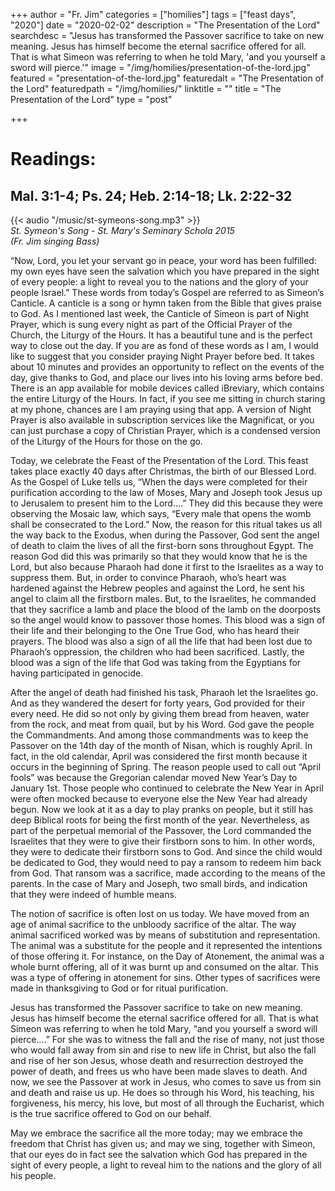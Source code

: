 +++
author = "Fr. Jim"
categories = ["homilies"]
tags = ["feast days", "2020"]
date = "2020-02-02"
description = "The Presentation of the Lord"
searchdesc = "Jesus has transformed the Passover sacrifice to take on new meaning. Jesus has himself become the eternal sacrifice offered for all. That is what Simeon was referring to when he told Mary, 'and you yourself a sword will pierce.'"
image = "/img/homilies/presentation-of-the-lord.jpg"
featured = "presentation-of-the-lord.jpg"
featuredalt = "The Presentation of the Lord"
featuredpath = "/img/homilies/"
linktitle = ""
title = "The Presentation of the Lord"
type = "post"

+++

# Readings:
## Mal. 3:1-4; Ps. 24; Heb. 2:14-18; Lk. 2:22-32

{{< audio "/music/st-symeons-song.mp3" >}}  
*St. Symeon's Song - St. Mary's Seminary Schola 2015*  
*(Fr. Jim singing Bass)*

“Now, Lord, you let your servant go in peace, your word has been fulfilled: my own eyes have seen the salvation which you have prepared in the sight of every people: a light to reveal you to the nations and the glory of your people Israel.” These words from today’s Gospel are referred to as Simeon’s Canticle. A canticle is a song or hymn taken from the Bible that gives praise to God. As I mentioned last week, the Canticle of Simeon is part of Night Prayer, which is sung every night as part of the Official Prayer of the Church, the Liturgy of the Hours. It has a beautiful tune and is the perfect way to close out the day. If you are as fond of these words as I am, I would like to suggest that you consider praying Night Prayer before bed. It takes about 10 minutes and provides an opportunity to reflect on the events of the day, give thanks to God, and place our lives into his loving arms before bed. There is an app available for mobile devices called iBreviary, which contains the entire Liturgy of the Hours. In fact, if you see me sitting in church staring at my phone, chances are I am praying using that app. A version of Night Prayer is also available in subscription services like the Magnificat, or you can just purchase a copy of Christian Prayer, which is a condensed version of the Liturgy of the Hours for those on the go.

Today, we celebrate the Feast of the Presentation of the Lord. This feast takes place exactly 40 days after Christmas, the birth of our Blessed Lord. As the Gospel of Luke tells us, “When the days were completed for their purification according to the law of Moses, Mary and Joseph took Jesus up to Jerusalem to present him to the Lord….”  They did this because they were observing the Mosaic law, which says, “Every male that opens the womb shall be consecrated to the Lord.” Now, the reason for this ritual takes us all the way back to the Exodus, when during the Passover, God sent the angel of death to claim the lives of all the first-born sons throughout Egypt. The reason God did this was primarily so that they would know that he is the Lord, but also because Pharaoh had done it first to the Israelites as a way to suppress them. But, in order to convince Pharaoh, who’s heart was hardened against the Hebrew peoples and against the Lord, he sent his angel to claim all the firstborn males. But, to the Israelites, he commanded that they sacrifice a lamb and place the blood of the lamb on the doorposts so the angel would know to passover those homes. This blood was a sign of their life and their belonging to the One True God, who has heard their prayers. The blood was also a sign of all the life that had been lost due to Pharaoh’s oppression, the children who had been sacrificed. Lastly, the blood was a sign of the life that God was taking from the Egyptians for having participated in genocide.

After the angel of death had finished his task, Pharaoh let the Israelites go. And as they wandered the desert for forty years, God provided for their every need. He did so not only by giving them bread from heaven, water from the rock, and meat from quail, but by his Word. God gave the people the Commandments. And among those commandments was to keep the Passover on the 14th day of the month of Nisan, which is roughly April. In fact, in the old calendar, April was considered the first month because it occurs in the beginning of Spring. The reason people used to call out “April fools” was because the Gregorian calendar moved New Year’s Day to January 1st. Those people who continued to celebrate the New Year in April were often mocked because to everyone else the New Year had already begun. Now we look at it as a day to play pranks on people, but it still has deep Biblical roots for being the first month of the year. Nevertheless, as part of the perpetual memorial of the Passover, the Lord commanded the Israelites that they were to give their firstborn sons to him. In other words, they were to dedicate their firstborn sons to God. And since the child would be dedicated to God, they would need to pay a ransom to redeem him back from God. That ransom was a sacrifice, made according to the means of the parents. In the case of Mary and Joseph, two small birds, and indication that they were indeed of humble means.

The notion of sacrifice is often lost on us today. We have moved from an age of animal sacrifice to the unbloody sacrifice of the altar. The way animal sacrificed worked was by means of substitution and representation. The animal was a substitute for the people and it represented the intentions of those offering it. For instance, on the Day of Atonement, the animal was a whole burnt offering, all of it was burnt up and consumed on the altar. This was a type of offering in atonement for sins. Other types of sacrifices were made in thanksgiving to God or for ritual purification.

Jesus has transformed the Passover sacrifice to take on new meaning. Jesus has himself become the eternal sacrifice offered for all. That is what Simeon was referring to when he told Mary, “and you yourself a sword will pierce….” For she was to witness the fall and the rise of many, not just those who would fall away from sin and rise to new life in Christ, but also the fall and rise of her son Jesus, whose death and resurrection destroyed the power of death, and frees us who have been made slaves to death. And now, we see the Passover at work in Jesus, who comes to save us from sin and death and raise us up. He does so through his Word, his teaching, his forgiveness, his mercy, his love, but most of all through the Eucharist, which is the true sacrifice offered to God on our behalf.

May we embrace the sacrifice all the more today; may we embrace the freedom that Christ has given us; and may we sing, together with Simeon, that our eyes do in fact see the salvation which God has prepared in the sight of every people, a light to reveal him to the nations and the glory of all his people.